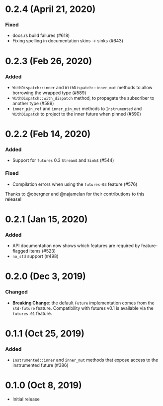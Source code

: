 # 0.2.4 (April 21, 2020)

### Fixed

- docs.rs build failures (#618)
- Fixing spelling in documentation skins -> sinks (#643)

# 0.2.3 (Feb 26, 2020)

### Added

- `WithDispatch::inner` and `WithDispatch::inner_mut` methods to allow borrowing
  the wrapped type (#589)
- `WithDispatch::with_dispatch` method, to propagate the subscriber to another
  type (#589)
- `inner_pin_ref` and `inner_pin_mut` methods to `Instrumented` and
  `WithDispatch` to project to the inner future when pinned (#590)

# 0.2.2 (Feb 14, 2020)

### Added

- Support for `futures` 0.3 `Stream`s and `Sink`s (#544)

### Fixed

- Compilation errors when using the `futures-03` feature (#576)

Thanks to @obergner and @najamelan for their contributions to this release!

# 0.2.1 (Jan 15, 2020)

### Added

- API documentation now shows which features are required by feature-flagged items (#523)
- `no_std` support (#498)

# 0.2.0 (Dec 3, 2019)

### Changed

- **Breaking Change**: the default `Future` implementation comes from the `std-future` feature.
  Compatibility with futures v0.1 is available via the `futures-01` feature.

# 0.1.1 (Oct 25, 2019)

### Added

- `Instrumented::inner` and `inner_mut` methods that expose access to the
  instrumented future (#386)

# 0.1.0 (Oct 8, 2019)

- Initial release
